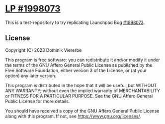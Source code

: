 # [LP #1998073](https://bugs.launchpad.net/ubuntu/+source/unzip/+bug/1998073)
This is a test-repository to try replicating Launchpad Bug [#1998073](https://bugs.launchpad.net/ubuntu/+source/unzip/+bug/1998073).

## License
Copyright (C) 2023 Dominik Viererbe

This program is free software: you can redistribute it and/or modify it under the terms of the GNU Affero General Public License as published by the Free Software Foundation, either version 3 of the License, or (at your option) any later version.

This program is distributed in the hope that it will be useful, but WITHOUT ANY WARRANTY; without even the implied warranty of MERCHANTABILITY or FITNESS FOR A PARTICULAR PURPOSE. See the GNU Affero General Public License for more details.

You should have received a copy of the GNU Affero General Public License along with this program. If not, see <https://www.gnu.org/licenses/>.
